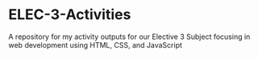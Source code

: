 # ELEC-3-Activities
A repository for my activity outputs for our Elective 3 Subject focusing in web development using HTML, CSS, and JavaScript
